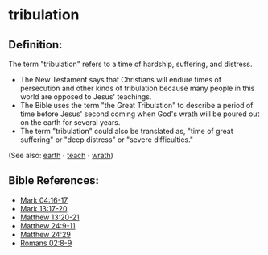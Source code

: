 # tribulation #

## Definition: ##

The term "tribulation" refers to a time of hardship, suffering, and distress.

* The New Testament says that Christians will endure times of persecution and other kinds of tribulation because many people in this world are opposed to Jesus' teachings.
* The Bible uses the term "the Great Tribulation" to describe a period of time before Jesus' second coming when God's wrath will be poured out on the earth for several years.
* The term "tribulation" could also be translated as, "time of great suffering" or "deep distress" or "severe difficulties."

(See also: [earth](../other/earth.md) **·** [teach](../other/teach.md) **·** [wrath](../kt/wrath.md))

## Bible References: ##

* [Mark 04:16-17](https://door43.org/en/bible/notes/mrk/04/16)
* [Mark 13:17-20](https://door43.org/en/bible/notes/mrk/13/17)
* [Matthew 13:20-21](https://door43.org/en/bible/notes/mat/13/20)
* [Matthew 24:9-11](https://door43.org/en/bible/notes/mat/24/09)
* [Matthew 24:29](https://door43.org/en/bible/notes/mat/24/29)
* [Romans 02:8-9](https://door43.org/en/bible/notes/rom/02/08)

